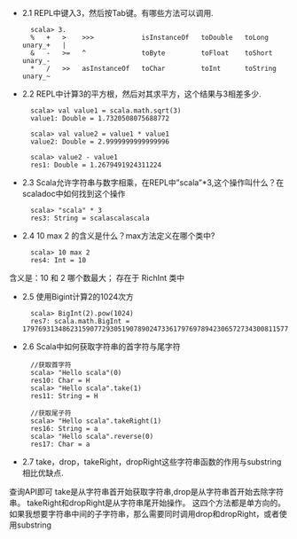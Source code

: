 + 2.1 REPL中键入3，然后按Tab键。有哪些方法可以调用.

        scala> 3.
        %   +   >    >>>            isInstanceOf   toDouble   toLong     unary_+   |
        &   -   >=   ^              toByte         toFloat    toShort    unary_-
        *   /   >>   asInstanceOf   toChar         toInt      toString   unary_~

+ 2.2 REPL中计算3的平方根，然后对其求平方，这个结果与3相差多少.

        scala> val value1 = scala.math.sqrt(3)
        value1: Double = 1.7320508075688772

        scala> val value2 = value1 * value1
        value2: Double = 2.9999999999999996

        scala> value2 - value1
        res1: Double = 1.2679491924311224

+ 2.3 Scala允许字符串与数字相乘，在REPL中”scala”*3,这个操作叫什么？在scaladoc中如何找到这个操作

        scala> "scala" * 3
        res3: String = scalascalascala



+ 2.4 10 max 2 的含义是什么？max方法定义在哪个类中?

        scala> 10 max 2
        res4: Int = 10

含义是：10 和 2 哪个数最大；
存在于 RichInt 类中

+ 2.5 使用Bigint计算2的1024次方

        scala> BigInt(2).pow(1024)
        res7: scala.math.BigInt = 179769313486231590772930519078902473361797697894230657273430081157732675805500963132708477322407536021120113879871393357658789768814416622492847430639474124377767893424865485276302219601246094119453082952085005768838150682342462881473913110540827237163350510684586298239947245938479716304835356329624224137216

+ 2.6 Scala中如何获取字符串的首字符与尾字符

        //获取首字符
        scala> "Hello scala"(0)
        res10: Char = H
        scala> "Hello scala".take(1)
        res11: String = H

        //获取尾子符
        scala> "Hello scala".takeRight(1)
        res16: String = a
        scala> "Hello scala".reverse(0)
        res17: Char = a

+ 2.7 take，drop，takeRight，dropRight这些字符串函数的作用与substring相比优缺点.

查询API即可 take是从字符串首开始获取字符串,drop是从字符串首开始去除字符串。 takeRight和dropRight是从字符串尾开始操作。 这四个方法都是单方向的。 如果我想要字符串中间的子字符串，那么需要同时调用drop和dropRight，或者使用substring



